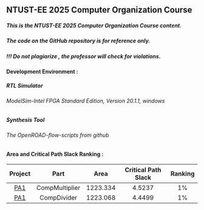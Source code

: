 NTUST-EE 2025 Computer Organization Course
-
##### This is the NTUST-EE 2025 Computer Organization Course content. 
##### The code on the GitHub repository is for reference only. 
##### !!! Do not plagiarize , the professor will check for violations.

#### Development Environment :  

##### RTL Simulator  
######  ModelSim-Intel FPGA Standard Edition, Version 20.1.1, windows  

##### Synthesis Tool     
######  The OpenROAD-flow-scripts from github


#### Area and Critical Path Slack Ranking : 
| Project | Part | Area | Critical Path Slack | Ranking  |
|:----:|:------:|:-----:|:-----:|:-----:|
|  [PA1](./PA1)   |  CompMultiplier | 1223.334 | 4.5237  | 1% |
|  [PA1](./PA1)  |  CompDivider | 1223.068 | 4.4499  | 1% |
